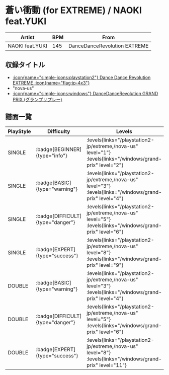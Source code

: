 # 蒼い衝動 (for EXTREME) / NAOKI feat.YUKI

|Artist|BPM|From|
|------|---|----|
|NAOKI feat.YUKI|145|DanceDanceRevolution EXTREME|

## 収録タイトル

- [:icon{name="simple-icons:playstation2"} Dance Dance Revolution EXTREME :icon{name="flag:jp-4x3"}](/playstation2-jp/extreme)
- "nova-us"
- [:icon{name="simple-icons:windows"} DanceDanceRevolution GRAND PRIX (グランプリプレー)](/windows/grand-prix)

## 譜面一覧

|PlayStyle|Difficulty|Levels|Notes|Movie|
|---------|----------|------|-----|-----|
|SINGLE| :badge[BEGINNER]{type="info"}| :levels{links="/playstation2-jp/extreme,/nova-us" level="1"} :levels{links="/windows/grand-prix" level="2"}|101/0||
|SINGLE| :badge[BASIC]{type="warning"}| :levels{links="/playstation2-jp/extreme,/nova-us" level="3"} :levels{links="/windows/grand-prix" level="4"}|133/6||
|SINGLE| :badge[DIFFICULT]{type="danger"}| :levels{links="/playstation2-jp/extreme,/nova-us" level="5"} :levels{links="/windows/grand-prix" level="6"}|222/9||
|SINGLE| :badge[EXPERT]{type="success"}| :levels{links="/playstation2-jp/extreme,/nova-us" level="8"} :levels{links="/windows/grand-prix" level="9"}|285/4||
|DOUBLE| :badge[BASIC]{type="warning"}| :levels{links="/playstation2-jp/extreme,/nova-us" level="3"} :levels{links="/windows/grand-prix" level="4"}|131/7||
|DOUBLE| :badge[DIFFICULT]{type="danger"}| :levels{links="/playstation2-jp/extreme,/nova-us" level="5"} :levels{links="/windows/grand-prix" level="6"}|215/9||
|DOUBLE| :badge[EXPERT]{type="success"}| :levels{links="/playstation2-jp/extreme,/nova-us" level="8"} :levels{links="/windows/grand-prix" level="11"}|283/4||
